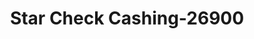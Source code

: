 ---
f_zip-code: 30297
f_state-code: GA
title: Star Check Cashing-26900
f_phone: 404-477-1517
f_city-only: Forest Park
f_address: 4806 Jonesboro Rd Forest Park
f_location-unique-id: '26900'
slug: star-check-cashing-26900
updated-on: '2024-05-30T13:46:58.046Z'
created-on: '2024-05-30T13:36:59.803Z'
published-on: '2024-05-30T13:54:32.469Z'
f_city-state: cms/city/forest-park-ga.md
f_company: cms/company/star-check-cashing.md
f_state: cms/state/georgia.md
layout: '[payday-loan].html'
tags: payday-loan
---